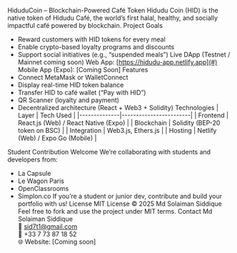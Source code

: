 HiduduCoin – Blockchain-Powered Café Token
Hidudu Coin (HID) is the native token of Hidudu Café, the world’s first halal, healthy, and socially impactful café powered by blockchain.
Project Goals
- Reward customers with HID tokens for every meal
- Enable crypto-based loyalty programs and discounts
- Support social initiatives (e.g., “suspended meals”)
Live DApp (Testnet / Mainnet coming soon)
Web App: [https://hidudu-app.netlify.app](#)  
Mobile App (Expo): [Coming Soon]
Features
- Connect MetaMask or WalletConnect
- Display real-time HID token balance
- Transfer HID to café wallet (“Pay with HID”)
- QR Scanner (loyalty and payment)
- Decentralized architecture (React + Web3 + Solidity)
Technologies
| Layer        | Tech Used             |
|--------------|------------------------|
| Frontend     | React.js (Web) / React Native (Expo) |
| Blockchain   | Solidity (BEP-20 token on BSC) |
| Integration  | Web3.js, Ethers.js     |
| Hosting      | Netlify (Web) / Expo Go (Mobile) |

Student Contribution Welcome
We’re collaborating with students and developers from:
- La Capsule
- Le Wagon Paris
- OpenClassrooms
- Simplon.co
If you’re a student or junior dev, contribute and build your portfolio with us!
License
MIT License © 2025 Md Solaiman Siddique  
Feel free to fork and use the project under MIT terms.
Contact
Md Solaiman Siddique  
📧 sid7t1@gmail.com  
📱 +33 7 73 87 18 52  
🌐 Website: [Coming soon]
